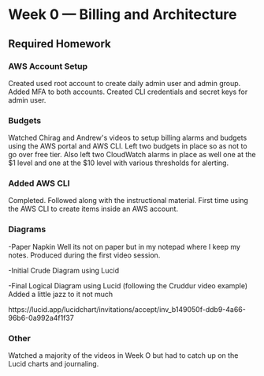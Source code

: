 # Week 0 — Billing and Architecture

## Required Homework

### AWS Account Setup
Created used root account to create daily admin user and admin group. Added MFA to both accounts. Created CLI credentials and secret keys for admin user. 

### Budgets
Watched Chirag and Andrew's videos to setup billing alarms and budgets using the AWS portal and AWS CLI. Left two budgets in place so as not to go over free tier. Also left two CloudWatch alarms in place as well one at the $1 level and one at the $10 level with various thresholds for alerting.


### Added AWS CLI
Completed. Followed along with the instructional material. First time using the AWS CLI to create items inside an AWS account. 

### Diagrams
-Paper Napkin
Well its not on paper but in my notepad where I keep my notes. Produced during the first video session.


-Initial Crude Diagram using Lucid


-Final Logical Diagram using Lucid (following the Cruddur video example)
Added a little jazz to it not much 
<p> https://lucid.app/lucidchart/invitations/accept/inv_b149050f-ddb9-4a66-96b6-0a992a4f1f37 </p>

### Other
Watched a majority of the videos in Week O but had to catch up on the Lucid charts and journaling. 

